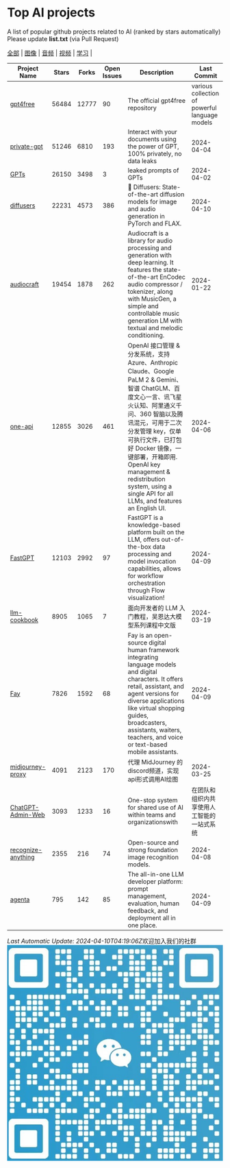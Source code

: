 # Top AI projects
A list of popular github projects related to AI (ranked by stars automatically)
Please update **list.txt** (via Pull Request)

<a href="./README.md">全部</a> |   <a href="./READMEpicture.md">图像</a> |   <a href="./READMEaudio.md">音频</a> | <a href="./READMEvideo.md">视频</a> | <a href="./READMElearn.md">学习</a> | 

| Project Name | Stars | Forks | Open Issues | Description | Last Commit |
| ------------ | ----- | ----- | ----------- | ----------- | ----------- |
| [gpt4free](https://github.com/xtekky/gpt4free) | 56484 | 12777 | 90 | The official gpt4free repository | various collection of powerful language models | 2024-04-09 |
| [private-gpt](https://github.com/zylon-ai/private-gpt) | 51246 | 6810 | 193 | Interact with your documents using the power of GPT, 100% privately, no data leaks | 2024-04-04 |
| [GPTs](https://github.com/linexjlin/GPTs) | 26150 | 3498 | 3 | leaked prompts of GPTs | 2024-04-02 |
| [diffusers](https://github.com/huggingface/diffusers) | 22231 | 4573 | 386 | 🤗 Diffusers: State-of-the-art diffusion models for image and audio generation in PyTorch and FLAX. | 2024-04-10 |
| [audiocraft](https://github.com/facebookresearch/audiocraft) | 19454 | 1878 | 262 | Audiocraft is a library for audio processing and generation with deep learning. It features the state-of-the-art EnCodec audio compressor / tokenizer, along with MusicGen, a simple and controllable music generation LM with textual and melodic conditioning. | 2024-01-22 |
| [one-api](https://github.com/songquanpeng/one-api) | 12855 | 3026 | 461 | OpenAI 接口管理 & 分发系统，支持 Azure、Anthropic Claude、Google PaLM 2 & Gemini、智谱 ChatGLM、百度文心一言、讯飞星火认知、阿里通义千问、360 智脑以及腾讯混元，可用于二次分发管理 key，仅单可执行文件，已打包好 Docker 镜像，一键部署，开箱即用. OpenAI key management & redistribution system, using a single API for all LLMs, and features an English UI. | 2024-04-06 |
| [FastGPT](https://github.com/labring/FastGPT) | 12103 | 2992 | 97 | FastGPT is a knowledge-based platform built on the LLM, offers out-of-the-box data processing and model invocation capabilities, allows for workflow orchestration through Flow visualization! | 2024-04-09 |
| [llm-cookbook](https://github.com/datawhalechina/llm-cookbook) | 8905 | 1065 | 7 | 面向开发者的 LLM 入门教程，吴恩达大模型系列课程中文版 | 2024-03-19 |
| [Fay](https://github.com/xszyou/Fay) | 7826 | 1592 | 68 | Fay is an open-source digital human framework integrating language models and digital characters. It offers retail, assistant, and agent versions for diverse applications like virtual shopping guides, broadcasters, assistants, waiters, teachers, and voice or text-based mobile assistants. | 2024-04-09 |
| [midjourney-proxy](https://github.com/novicezk/midjourney-proxy) | 4091 | 2123 | 170 | 代理 MidJourney 的discord频道，实现api形式调用AI绘图 | 2024-03-25 |
| [ChatGPT-Admin-Web](https://github.com/AprilNEA/ChatGPT-Admin-Web) | 3093 | 1233 | 16 | One-stop system for shared use of AI within teams and organizationswith | 在团队和组织内共享使用人工智能的一站式系统 | 2023-12-27 |
| [recognize-anything](https://github.com/xinyu1205/recognize-anything) | 2355 | 216 | 74 | Open-source and strong foundation image recognition models. | 2024-04-08 |
| [agenta](https://github.com/Agenta-AI/agenta) | 795 | 142 | 85 | The all-in-one LLM developer platform: prompt management, evaluation, human feedback, and deployment all in one place. | 2024-04-09 |

*Last Automatic Update: 2024-04-10T04:19:06Z*欢迎加入我们的社群 ![](https://raw.githubusercontent.com/mouuii/picture/master/weichat.jpg) 